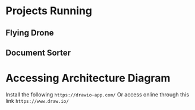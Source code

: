# Projects Running

## Flying Drone


## Document Sorter

# Accessing Architecture Diagram
Install the following 
`https://drawio-app.com/`
Or access online through this link
`https://www.draw.io/`
